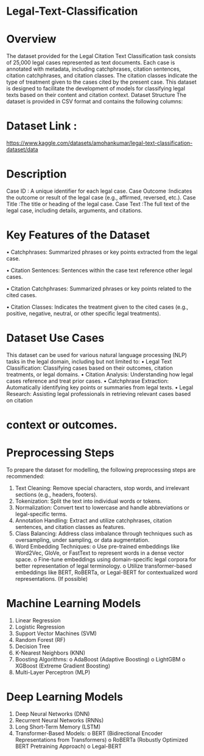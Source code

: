# Legal-Text-Classification
# Overview  
The dataset provided for the Legal Citation Text Classification task consists of 25,000 legal 
cases represented as text documents. Each case is annotated with metadata, including catchphrases, 
citation sentences, citation catchphrases, and citation classes. The citation classes indicate the type 
of treatment given to the cases cited by the present case. This dataset is designed to facilitate the 
development of models for classifying legal texts based on their content and citation context. 
Dataset Structure 
The dataset is provided in CSV format and contains the following columns: 
# Dataset Link :  
https://www.kaggle.com/datasets/amohankumar/legal-text-classification-dataset/data  
# Description 
Case ID : A unique identifier for each legal case. 
Case Outcome :Indicates the outcome or result of the legal case (e.g., affirmed, reversed, etc.).
Case Title :The title or heading of the legal case. 
Case Text :The full text of the legal case, including details, arguments, and citations.
# Key Features of the Dataset 
• Catchphrases: Summarized phrases or key points extracted from the legal case. 

• Citation Sentences: Sentences within the case text reference other legal cases. 

• Citation Catchphrases: Summarized phrases or key points related to the cited cases. 

• Citation Classes: Indicates the treatment given to the cited cases (e.g., positive, negative, 
neutral, or other specific legal treatments). 

# Dataset Use Cases 
This dataset can be used for various natural language processing (NLP) tasks in the legal domain, 
including but not limited to: 
 •  Legal Text Classification: 
Classifying cases based on their outcomes, citation treatments, or 
legal domains. 
 • Citation Analysis:
Understanding how legal cases reference and treat prior cases. 
• Catchphrase Extraction:
Automatically identifying key points or summaries from legal texts. 
• Legal Research:
Assisting legal professionals in retrieving relevant cases based on citation 
# context or outcomes. 
# Preprocessing Steps 
To prepare the dataset for modelling, the following preprocessing steps are recommended: 
1. Text Cleaning:
Remove special characters, stop words, and irrelevant sections (e.g., headers, 
footers). 
2. Tokenization: 
Split the text into individual words or tokens. 
3. Normalization: 
Convert text to lowercase and handle abbreviations or legal-specific terms. 
4. Annotation Handling: 
Extract and utilize catchphrases, citation sentences, and citation 
classes as features. 
5. Class Balancing: 
Address class imbalance through techniques such as oversampling, under 
sampling, or data augmentation. 
6. Word Embedding Techniques: 
o Use pre-trained embeddings like Word2Vec, GloVe, or FastText to represent words in 
a dense vector space. 
o Fine-tune embeddings using domain-specific legal corpora for better representation 
of legal terminology. 
o Utilize transformer-based embeddings like BERT, RoBERTa, or Legal-BERT for 
contextualized word representations. (If possible)  
# Machine Learning Models 
1. Linear Regression 
2. Logistic Regression 
3. Support Vector Machines (SVM) 
4. Random Forest (RF) 
5. Decision Tree 
6. K-Nearest Neighbors (KNN) 
7. Boosting Algorithms: 
o AdaBoost (Adaptive Boosting) 
o LightGBM 
o XGBoost (Extreme Gradient Boosting) 
8. Multi-Layer Perceptron (MLP) 
# Deep Learning Models 
1. Deep Neural Networks (DNN) 
2. Recurrent Neural Networks (RNNs) 
3. Long Short-Term Memory (LSTM) 
4. Transformer-Based Models: 
o BERT (Bidirectional Encoder Representations from Transformers) 
o RoBERTa (Robustly Optimized BERT Pretraining Approach) 
o Legal-BERT
